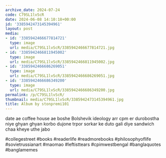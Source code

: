 ```yaml
---
archive_date: 2024-07-24
code: C79SL1lvScR
date: 2024-06-08 14:10:18+00:00
id: '3385942473145394961'
layout: post
media:
- id: '3385942466677814721'
  type: image
  url: media/C79SL1lvScR/3385942466677814721.jpg
- id: '3385942466811945002'
  type: image
  url: media/C79SL1lvScR/3385942466811945002.jpg
- id: '3385942466686269051'
  type: image
  url: media/C79SL1lvScR/3385942466686269051.jpg
- id: '3385942466686349200'
  type: image
  url: media/C79SL1lvScR/3385942466686349200.jpg
permalink: /p/C79SL1lvScR/
thumbnail: media/C79SL1lvScR/3385942473145394961.jpg
title: Album by stonpremi101
---
```


date ae coffee house ae boshe Bolshevik ideology arr cpm er durobostha niye ghyan ghyan korbo dujone trpor sorkar ke duto gali diye sandwich chaa kheye uthe jabo  
  
#collegestreet #books #readerlife #readmorebooks #philosophyoflife #sovietrussianart #maomao #leftisttears #cpimwestbengal #banglaquotes #banglamemes